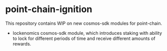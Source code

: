 # point-chain-ignition

This repository contains WIP on new cosmos-sdk modules for point-chain.
* lockenomics cosmos-sdk module, which introduces staking with ability to lock for different periods of time and receive different amounts of rewards.
